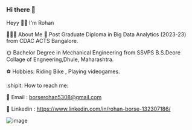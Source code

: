 ### Hi there 👋




Heyy 🙋‍♂️ I'm  Rohan

👨🏻‍💻 About Me
🌈 Post Graduate Diploma in Big Data Analytics (2023-23) from CDAC ACTS Bangalore.

🌞 Bachelor Degree in Mechanical Engineering from SSVPS B.S.Deore Collage of Engneering,Dhule, Maharashtra.

⚽️ Hobbies: Riding Bike , Playing videogames.

:shipit: How to reach me:

📍 Email : borserohan5308@gmail.com

📍 Linkedin : https://www.linkedin.com/in/rohan-borse-132307186/

![image](https://github.com/Rohanborse/Rohanborse/assets/111951030/a5630eab-d409-4bb9-bbf1-d0644c88e760)

<!--
**Rohanborse/Rohanborse** is a ✨ _special_ ✨ repository because its `README.md` (this file) appears on your GitHub profile.

Here are some ideas to get you started:

- 🔭 I’m currently working on ...
- 🌱 I’m currently learning ...
- 👯 I’m looking to collaborate on ...
- 🤔 I’m looking for help with ...
- 💬 Ask me about ...
- 📫 How to reach me: ...
- 😄 Pronouns: ...
- ⚡ Fun fact: ...
-->

